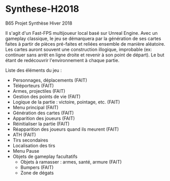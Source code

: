 ﻿# Synthese-H2018
B65 Projet Synthèse Hiver 2018

Il s'agit d'un Fast-FPS multijoueur local basé sur Unreal Engine. Avec un gameplay classique, le jeu se démarquera par la génération de ses cartes faites à partir de pièces pré-faites et reliées ensemble de manière aléatoire. Les cartes auront souvent une construction illogique, improbable (ex: continuer sans arrêt en ligne droite et revenir à son point de départ). Le but étant de redécouvrir l'environnement à chaque partie.

Liste des éléments du jeu :

- Personnages, déplacements (FAIT)
- Téléporteurs (FAIT)
- Armes, projectiles (FAIT)
- Gestion des points de vie (FAIT)
- Logique de la partie : victoire, pointage, etc. (FAIT)
- Menu principal (FAIT)
- Génération des cartes (FAIT)
- Apparition des joueurs (FAIT)
- Réinitialiser la partie (FAIT)
- Réapparition des joueurs quand ils meurent (FAIT)
- ATH (FAIT)
- Tirs secondaires
- Localisation des tirs
- Menu Pause
- Objets de gameplay facultatifs
	- Objets à ramasser : armes, santé, armure (FAIT)
	- Bumpers (FAIT)
	- Zone de dégats